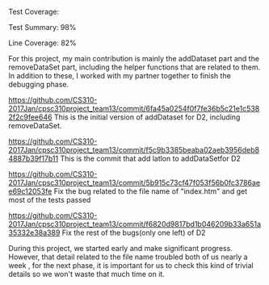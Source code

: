 Test Coverage: 

Test Summary: 98%

Line Coverage: 82%

For this project, my main contribution is mainly the addDataset part and the removeDataSet part, 
including the helper functions that are related to them. In addition to these, 
I worked with my partner together to finish the debugging phase.

https://github.com/CS310-2017Jan/cpsc310project_team13/commit/6fa45a0254f0f7fe36b5c21e1c5382f2c9fee646
This is the initial version of addDataset for D2, including removeDataSet.

https://github.com/CS310-2017Jan/cpsc310project_team13/commit/f5c9b3385beaba02aeb3956deb84887b39f17b11
This is the commit that add latlon to addDataSetfor D2

https://github.com/CS310-2017Jan/cpsc310project_team13/commit/5b915c73cf47f053f56b0fc3786aee69c12053fe
Fix the bug related to the file name of "index.htm" and get most of the tests passed

https://github.com/CS310-2017Jan/cpsc310project_team13/commit/f6820d9817bd1b046209b33a651a35332e38a389
Fix the rest of the bugs(only one left) of D2

During this project, we started early and make significant progress. However, that detail related to the file name troubled both of us nearly a week
, for the next phase, it is important for us to check this kind of trivial details so we won't waste that much time on it.
